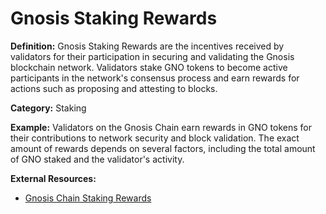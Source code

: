# Gnosis Staking Rewards

**Definition:** Gnosis Staking Rewards are the incentives received by validators for their participation in securing and validating the Gnosis blockchain network. Validators stake GNO tokens to become active participants in the network's consensus process and earn rewards for actions such as proposing and attesting to blocks.

**Category:** Staking

**Example:** Validators on the Gnosis Chain earn rewards in GNO tokens for their contributions to network security and block validation. The exact amount of rewards depends on several factors, including the total amount of GNO staked and the validator's activity.

**External Resources:**
- [Gnosis Chain Staking Rewards](https://docs.gnosischain.com/node/rewards-penalties)
